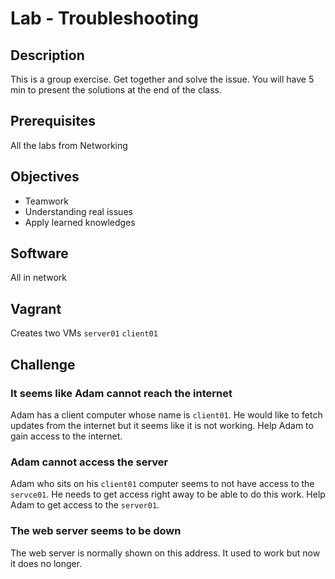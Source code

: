 # Lab - Troubleshooting

## Description

This is a group exercise. Get together and solve the issue. You will have 5 min to present the solutions at the end of the class.

## Prerequisites

All the labs from Networking

## Objectives

- Teamwork
- Understanding real issues
- Apply learned knowledges

## Software

All in network

## Vagrant

Creates two VMs
`server01`
`client01`

## Challenge

### It seems like Adam cannot reach the internet

Adam has a client computer whose name is `client01`. He would like to fetch updates from the internet but it seems like it is not working. Help Adam to gain access to the internet.

### Adam cannot access the server

Adam who sits on his `client01` computer seems to not have access to the `servce01`. He needs to get access right away to be able to do this work. Help Adam to get access to the `server01`.

### The web server seems to be down

The web server is normally shown on this address. It used to work but now it does no longer.
